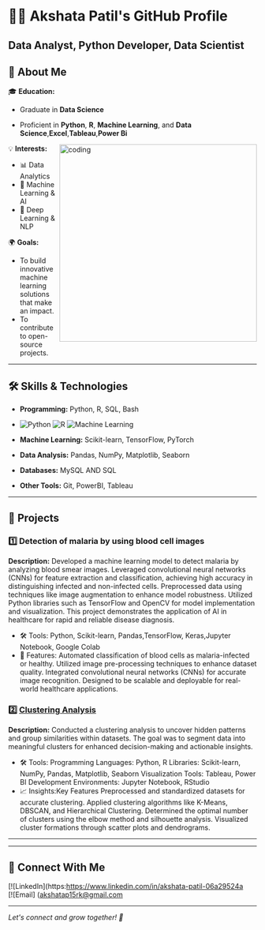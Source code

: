 # 👨‍💻 Akshata Patil's GitHub Profile

Data Analyst,
Python Developer,
Data Scientist
---

## 🌟 About Me
🎓 **Education:**  
- Graduate in **Data Science**  
- Proficient in **Python**, **R**, **Machine Learning**, and **Data Science**,**Excel**,**Tableau**,**Power Bi**

  <img align="right" alt="coding" width="400" src="![Working Work From Home GIF by LooseKeys - Find   Share on GIPHY](https://github.com/user-attachments/assets/8e49e016-92d4-400c-8cfd-2c19ba656657)">


💡 **Interests:**  
- 📊 Data Analytics  
- 🤖 Machine Learning & AI  
- 🧠 Deep Learning & NLP  

🌍 **Goals:**  
- To build innovative machine learning solutions that make an impact.  
- To contribute to open-source projects.

---

## 🛠️ Skills & Technologies
- **Programming:** Python, R, SQL, Bash
- ![Python](https://img.shields.io/badge/Python-3776AB?style=flat-square&logo=python&logoColor=white)
  ![R](https://img.shields.io/badge/R-276DC3?style=flat-square&logo=R&logoColor=white)
  ![Machine Learning](https://img.shields.io/badge/Machine%20Learning-%23FFA500?style=flat-square&logo=sklearn&logoColor=white)

- **Machine Learning:** Scikit-learn, TensorFlow, PyTorch  
- **Data Analysis:** Pandas, NumPy, Matplotlib, Seaborn  
- **Databases:** MySQL AND SQL 
- **Other Tools:** Git, PowerBI, Tableau  

---

## 📂 Projects
### 1️⃣ Detection of malaria by using blood cell images
**Description:** Developed a machine learning model to detect malaria by analyzing blood smear images. Leveraged convolutional neural networks (CNNs) for feature extraction and classification, achieving high accuracy in distinguishing infected and non-infected cells. Preprocessed data using techniques like image augmentation to enhance model robustness. Utilized Python libraries such as TensorFlow and OpenCV for model implementation and visualization. This project demonstrates the application of AI in healthcare for rapid and reliable disease diagnosis. 
- 🛠️ Tools: Python, Scikit-learn, Pandas,TensorFlow, Keras,Jupyter Notebook, Google Colab
- 🚀 Features: Automated classification of blood cells as malaria-infected or healthy.
Utilized image pre-processing techniques to enhance dataset quality.
Integrated convolutional neural networks (CNNs) for accurate image recognition.
Designed to be scalable and deployable for real-world healthcare applications. 

### 2️⃣ [Clustering Analysis](https://github.com/Akshata3815/Clustering_Analysis)
**Description:** Conducted a clustering analysis to uncover hidden patterns and group similarities within datasets. The goal was to segment data into meaningful clusters for enhanced decision-making and actionable insights. 
- 🛠️ Tools: 
Programming Languages: Python, R
Libraries: Scikit-learn, NumPy, Pandas, Matplotlib, Seaborn
Visualization Tools: Tableau, Power BI
Development Environments: Jupyter Notebook, RStudio
- 📈 Insights:Key Features
Preprocessed and standardized datasets for accurate clustering.
Applied clustering algorithms like K-Means, DBSCAN, and Hierarchical Clustering.
Determined the optimal number of clusters using the elbow method and silhouette analysis.
Visualized cluster formations through scatter plots and dendrograms.


---


---

## 🔗 Connect With Me
[![LinkedIn](https:https://www.linkedin.com/in/akshata-patil-06a29524a  
[![Email] (akshatap15rk@gmail.com

---

*Let's connect and grow together! 🚀*
